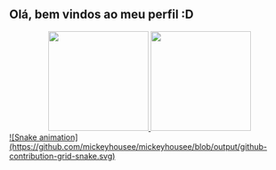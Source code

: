 ## Olá, bem vindos ao meu perfil :D
<div align="center">
  <a href="https://github.com/mickeyhousee">
  <img height="180em" src="https://github-readme-stats.vercel.app/api?username=mickeyhousee&show_icons=true&theme=dracula&include_all_commits=true&count_private=true"/>
  <img height="180em" src="https://github-readme-stats.vercel.app/api/top-langs/?username=mickeyhousee&layout=compact&langs_count=7&theme=dracula"/>
</div>

<div>
  ![Snake animation](https://github.com/mickeyhousee/mickeyhousee/blob/output/github-contribution-grid-snake.svg)
  </div>
